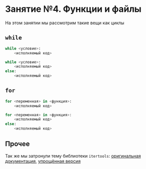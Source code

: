 # Занятие №4. Функции и файлы

На этом занятии мы рассмотрим такие вещи как циклы

## `while`

```python
while <условие>:
    <исполняемый код>
```

```python
while <условие>:
    <исполняемый код>
else:
    <исполняемый код>
```
## `for`

```python
for <переменная> in <функция>:
    <исполняемый код>
```

```python
for <переменная> in <функция>:
    <исполняемый код>
else:
    <исполняемый код>
```

## Прочее

Так же мы затронули тему библиотеки `itertools`: [оригинальная документация](https://docs.python.org/3/library/itertools.html), [упрощённая версия](https://pythonworld.ru/moduli/modul-itertools.html)
